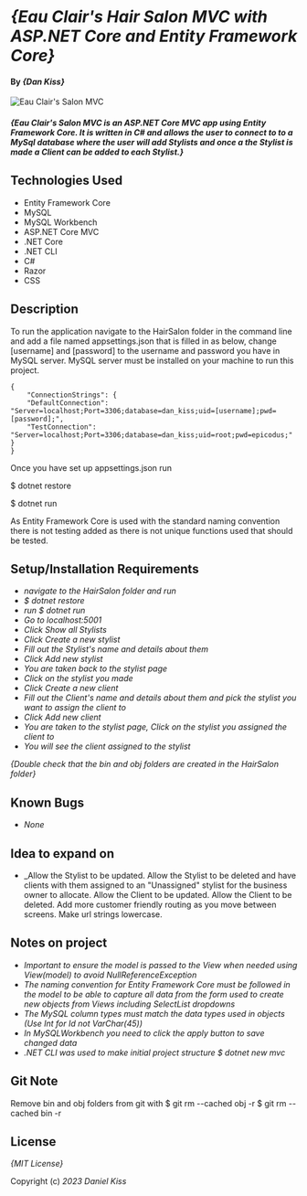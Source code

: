 # _{Eau Clair's Hair Salon MVC with ASP.NET Core and Entity Framework Core}_

#### By _**{Dan Kiss}**_

![Eau Clair's Salon MVC](./VendorManager/wwwroot/img/bakeryVendorManagementScreenshot.png)
#### _{Eau Clair's Salon MVC is an ASP.NET Core MVC app using Entity Framework Core. It is written in C# and allows the user to connect to to a MySql database where the user will add Stylists and once a the Stylist is made a Client can be added to each Stylist.}_

## Technologies Used

* Entity Framework Core
* MySQL
* MySQL Workbench
* ASP.NET Core MVC
* .NET Core
* .NET CLI
* C#
* Razor
* CSS

## Description

To run the application navigate to the HairSalon folder in the command line and add a file named appsettings.json that is filled in as below, change [username] and [password] to the username and password you have in MySQL server. MySQL server must be installed on your machine to run this project.

```
{
    "ConnectionStrings": {
    "DefaultConnection": "Server=localhost;Port=3306;database=dan_kiss;uid=[username];pwd=[password];",
    "TestConnection": "Server=localhost;Port=3306;database=dan_kiss;uid=root;pwd=epicodus;"
}
}
```

Once you have set up appsettings.json run 

$ dotnet restore

$ dotnet run

As Entity Framework Core is used with the standard naming convention there is not testing added as there is not unique functions used that should be tested.

## Setup/Installation Requirements

* _navigate to the HairSalon folder and run_
* _$ dotnet restore_
* _run $ dotnet run_
* _Go to localhost:5001_
* _Click Show all Stylists_
* _Click Create a new stylist_
* _Fill out the Stylist's name and details about them_
* _Click Add new stylist_
* _You are taken back to the stylist page_
* _Click on the stylist you made_
* _Click Create a new client_
* _Fill out the Client's name and details about them and pick the stylist you want to assign the client to_
* _Click Add new client_
* _You are taken to the stylist page, Click on the stylist you assigned the client to_
* _You will see the client assigned to the stylist_

_{Double check that the bin and obj folders are created in the HairSalon folder}_

## Known Bugs

* _None_

## Idea to expand on

* _Allow the Stylist to be updated. Allow the Stylist to be deleted and have clients with them assigned to an "Unassigned" stylist for the business owner to allocate. Allow the Client to be updated. Allow the Client to be deleted. Add more customer friendly routing as you move between screens. Make url strings lowercase.

## Notes on project

* _Important to ensure the model is passed to the View when needed using View(model) to avoid NullReferenceException_
* _The naming convention for Entity Framework Core must be followed in the model to be able to capture all data from the form used to create new objects from Views including SelectList dropdowns_
* _The MySQL column types must match the data types used in objects (Use Int for Id not VarChar(45))_
* _In MySQLWorkbench you need to click the apply button to save changed data_
* _.NET CLI was used to make initial project structure $ dotnet new mvc_

## Git Note
Remove bin and obj folders from git with 
$ git rm --cached obj -r 
$ git rm --cached bin -r

## License

_{MIT License}_

Copyright (c) _2023_ _Daniel Kiss_